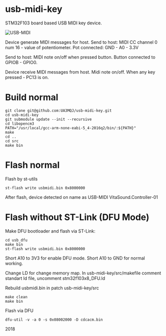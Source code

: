 # usb-midi-key

STM32F103 board based USB MIDI key device.

![USB-MIDI](https://pp.vk.me/c638427/v638427366/6c06/E_eDuD3WIkU.jpg "USB-MIDI")

Device generate MIDI messages for host.
Send to host: MIDI CC channel 0 num 16 - value of potentiometer.
Pot connected: GND - A0 - 3.3V

Send to host: MIDI note on/off when pressed button.
Button connected to GPIOB - GPIO0.

Device receive MIDI messages from host.
Midi note on/off. When any key pressed - PC13 is on.

# Build normal

```console
git clone git@github.com:UA3MQJ/usb-midi-key.git
cd usb-midi-key
git submodule update --init --recursive
cd libopencm3
PATH="/usr/local/gcc-arm-none-eabi-5_4-2016q2/bin/:${PATH}"
make
cd ..
cd src
make bin
```

# Flash normal

Flash by st-utils

`st-flash write usbmidi.bin 0x8000000`

After flash, device detected on name as USB-MIDI VitaSound.Controller-01

# Flash without ST-Link (DFU Mode)

Make DFU bootloader and flash via ST-Link:

```console
cd usb_dfu
make bin
st-flash write usbmidi.bin 0x8000000
```

Short A10 to 3V3 for enable DFU mode. Short A10 to GND for normal working.

Change LD for change memory map. In usb-midi-key/src/makefile comment standart ld file, uncomment stm32f103x8_DFU.ld

Rebuild usbmidi.bin in patch usb-midi-key/src

```console
make clean
make bin
```

Flash via DFU

```console
dfu-util -v -a 0 -s 0x08002000 -D cdcacm.bin
```

2018
